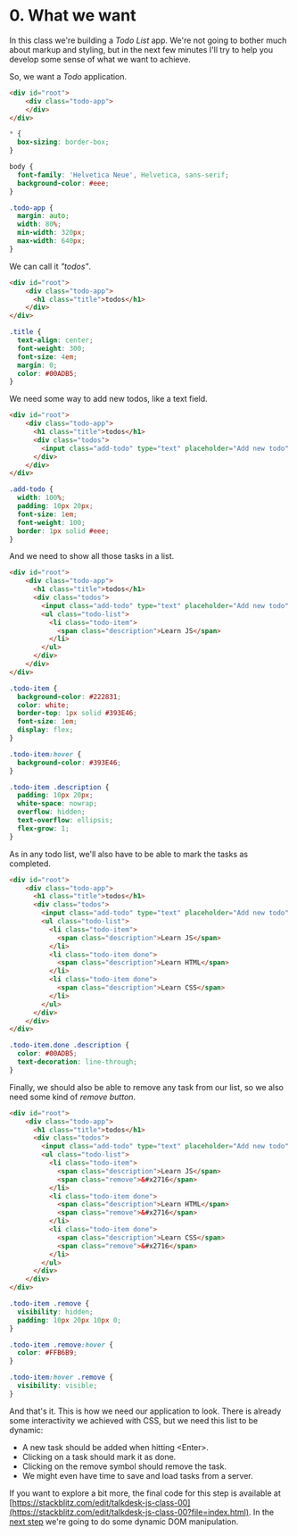 # 0. What we want

In this class we're building a _Todo List_ app. We're not going to bother much about markup and styling, but in the next few minutes I'll try to help you develop some sense of what we want to achieve.

So, we want a _Todo_ application.

```html
<div id="root">
    <div class="todo-app">
    </div>
</div>
```
```css
* {
  box-sizing: border-box;
}

body {
  font-family: 'Helvetica Neue', Helvetica, sans-serif;
  background-color: #eee;
}

.todo-app {
  margin: auto;
  width: 80%;
  min-width: 320px;
  max-width: 640px;
}
```

We can call it _"todos"_.

```html
<div id="root">
    <div class="todo-app">
      <h1 class="title">todos</h1>
    </div>
</div>
````
```css
.title {
  text-align: center;
  font-weight: 300;
  font-size: 4em;
  margin: 0;
  color: #00ADB5;
}
```

We need some way to add new todos, like a text field.

```html
<div id="root">
    <div class="todo-app">
      <h1 class="title">todos</h1>
      <div class="todos">
        <input class="add-todo" type="text" placeholder="Add new todo" />
      </div>
    </div>
</div>
```
```css
.add-todo {
  width: 100%;
  padding: 10px 20px;
  font-size: 1em;
  font-weight: 100;
  border: 1px solid #eee;
}
```

And we need to show all those tasks in a list.
```html
<div id="root">
    <div class="todo-app">
      <h1 class="title">todos</h1>
      <div class="todos">
        <input class="add-todo" type="text" placeholder="Add new todo" />
        <ul class="todo-list">
          <li class="todo-item">
            <span class="description">Learn JS</span>
          </li>
        </ul>
      </div>
    </div>
</div>
```
```css
.todo-item {
  background-color: #222831;
  color: white;
  border-top: 1px solid #393E46;
  font-size: 1em;
  display: flex;
}

.todo-item:hover {
  background-color: #393E46;
}

.todo-item .description {
  padding: 10px 20px;
  white-space: nowrap;
  overflow: hidden;
  text-overflow: ellipsis;
  flex-grow: 1;
}
```

As in any todo list, we'll also have to be able to mark the tasks as completed.
```html
<div id="root">
    <div class="todo-app">
      <h1 class="title">todos</h1>
      <div class="todos">
        <input class="add-todo" type="text" placeholder="Add new todo" />
        <ul class="todo-list">
          <li class="todo-item">
            <span class="description">Learn JS</span>
          </li>
          <li class="todo-item done">
            <span class="description">Learn HTML</span>
          </li>
          <li class="todo-item done">
            <span class="description">Learn CSS</span>
          </li>
        </ul>
      </div>
    </div>
</div>
```
```css
.todo-item.done .description {
  color: #00ADB5;
  text-decoration: line-through;
}
```

Finally, we should also be able to remove any task from our list, so we also need some kind of _remove button_.
```html
<div id="root">
    <div class="todo-app">
      <h1 class="title">todos</h1>
      <div class="todos">
        <input class="add-todo" type="text" placeholder="Add new todo" />
        <ul class="todo-list">
          <li class="todo-item">
            <span class="description">Learn JS</span>
            <span class="remove">&#x2716</span>
          </li>
          <li class="todo-item done">
            <span class="description">Learn HTML</span>
            <span class="remove">&#x2716</span>
          </li>
          <li class="todo-item done">
            <span class="description">Learn CSS</span>
            <span class="remove">&#x2716</span>
          </li>
        </ul>
      </div>
    </div>
</div>
```
```css
.todo-item .remove {
  visibility: hidden;
  padding: 10px 20px 10px 0;
}

.todo-item .remove:hover {
  color: #FFB6B9;
}

.todo-item:hover .remove {
  visibility: visible;
}
```
 
 And that's it. This is how we need our application to look. There is already some interactivity we achieved with CSS, but we need this list to be dynamic:
 - A new task should be added when hitting \<Enter\>.
 - Clicking on a task should mark it as done.
 - Clicking on the remove symbol should remove the task.
 - We might even have time to save and load tasks from a server.

If you want to explore a bit more, the final code for this step is available at [https://stackblitz.com/edit/talkdesk-js-class-00](https://stackblitz.com/edit/talkdesk-js-class-00?file=index.html). In the [next step](./01-dynamic-dom-manipulation.md) we're going to do some dynamic DOM manipulation.
